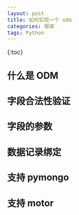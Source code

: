 ```yaml
---
layout: post
title: 如何实现一个 odm
categories: 框架
tags: Python
---
```

{:toc}

## 什么是 ODM


## 字段合法性验证


## 字段的参数


## 数据记录绑定


## 支持 pymongo


## 支持 motor


